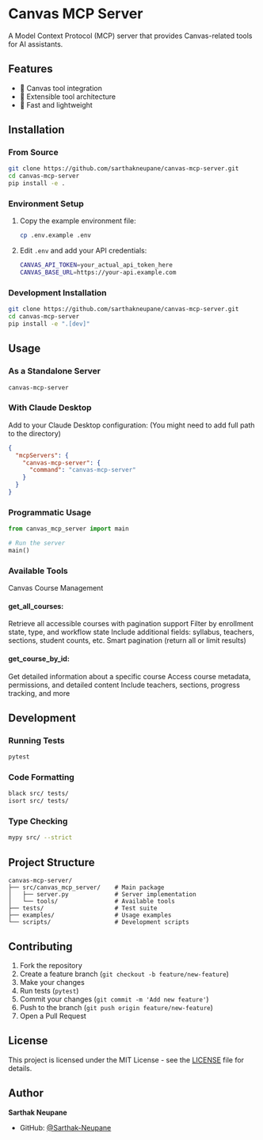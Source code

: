 # Canvas MCP Server

A Model Context Protocol (MCP) server that provides Canvas-related tools for AI assistants.

## Features

- 🎨 Canvas tool integration
- 🔧 Extensible tool architecture
- 🚀 Fast and lightweight

## Installation

### From Source

```bash
git clone https://github.com/sarthakneupane/canvas-mcp-server.git
cd canvas-mcp-server
pip install -e .
```

### Environment Setup

1. Copy the example environment file:
   ```bash
   cp .env.example .env
   ```

2. Edit `.env` and add your API credentials:
   ```bash
   CANVAS_API_TOKEN=your_actual_api_token_here
   CANVAS_BASE_URL=https://your-api.example.com
   ```

### Development Installation

```bash
git clone https://github.com/sarthakneupane/canvas-mcp-server.git
cd canvas-mcp-server
pip install -e ".[dev]"
```

## Usage

### As a Standalone Server

```bash
canvas-mcp-server
```

### With Claude Desktop

Add to your Claude Desktop configuration: (You might need to add full path to the directory)

```json
{
  "mcpServers": {
    "canvas-mcp-server": {
      "command": "canvas-mcp-server"
    }
  }
}
```

### Programmatic Usage

```python
from canvas_mcp_server import main

# Run the server
main()
```

### Available Tools
Canvas Course Management

#### get_all_courses: 
Retrieve all accessible courses with pagination support
Filter by enrollment state, type, and workflow state
Include additional fields: syllabus, teachers, sections, student counts, etc.
Smart pagination (return all or limit results)

#### get_course_by_id: 
Get detailed information about a specific course
Access course metadata, permissions, and detailed content
Include teachers, sections, progress tracking, and more

## Development

### Running Tests

```bash
pytest
```

### Code Formatting

```bash
black src/ tests/
isort src/ tests/
```

### Type Checking

```bash
mypy src/ --strict
```

## Project Structure

```
canvas-mcp-server/
├── src/canvas_mcp_server/    # Main package
│   ├── server.py             # Server implementation
│   └── tools/                # Available tools
├── tests/                    # Test suite
├── examples/                 # Usage examples
└── scripts/                  # Development scripts
```

## Contributing

1. Fork the repository
2. Create a feature branch (`git checkout -b feature/new-feature`)
3. Make your changes
4. Run tests (`pytest`)
5. Commit your changes (`git commit -m 'Add new feature'`)
6. Push to the branch (`git push origin feature/new-feature`)
7. Open a Pull Request

## License

This project is licensed under the MIT License - see the [LICENSE](LICENSE) file for details.

## Author

**Sarthak Neupane**

- GitHub: [@Sarthak-Neupane](https://github.com/Sarthak-Neupane)
